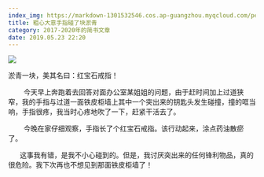 ```yaml
---
index_img: https://markdown-1301532546.cos.ap-guangzhou.myqcloud.com/peipei_blog/20210921145639.jpeg
title: 粗心大意手指碰了块淤青
category: 2017-2020年的简书文章
date: 2019.05.23 22:20
---
```


![](https://markdown-1301532546.cos.ap-guangzhou.myqcloud.com/peipei_blog/20210921145639.jpeg)  

淤青一块，美其名曰：红宝石戒指！

        今天早上奔跑着去回答对面办公室某姐姐的问题，由于赶时间加上过道狭窄，我的手指与过道一面铁皮柜墙上其中一个突出来的钥匙头发生碰撞，撞的哐当响，手指很疼，我当时心疼地吹了一下，赶紧干活去了。

        今晚在家仔细观察，手指长了个红宝石戒指。该行动起来，涂点药油散瘀了。

      这事我有错，是我不小心碰到的。但是，我讨厌突出来的任何锋利物品，真的很危险。我下次再也不想见到那面铁皮柜墙了！